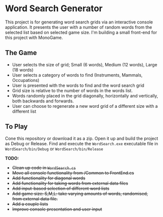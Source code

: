 # Word Search Generator
This project is for generating word search grids via an interactive console application. It presents the user with a number of random words from the selected list based on selected game size. 
I'm building a small front-end for this project with MonoGame.


## The Game
- User selects the size of grid; Small (6 words), Medium (12 words), Large (18 words)
- User selects a category of words to find (Instruments, Mammals, Occupations)
- User is presented with the words to find and the word search grid
 - Grid size is relative to the number of words in the words list. 
 - Words randomly placed in the grid diagonally, horizontally and vertically, both backwards and forwards.
- User can choose to regenerate a new word grid of a different size with a different list
 

## To Play
Cone this repository or download it as a zip.
Open it up and build the project as Debug or Release.
Find and execute the `WordSearch.exe` executable file in `WordSearch/bin/Debug` or `WordSearch/bin/Release`


**TODO:**
- <strike>Clean up code in `WordSearch.cs`</strike>
- <strike>Move all console functionality from /Common to FrontEnd.cs</strike>
- <strike>Add functionality for diagonal words</strike>
- <strike>Add functionality for taking words from external data files</strike>
- <strike>Add input-based selection of different word lists</strike>
- <strike>Add game size: S,M,L: take varying amounts of words, randomised, from external data file.</strike>
- <strike>Add a couple lists</strike>
- <strike>Improve console presentation and user input</strike>
